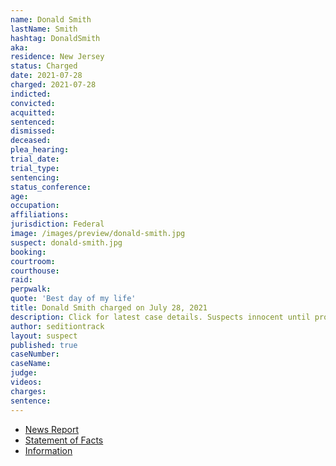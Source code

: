 ```yaml
---
name: Donald Smith
lastName: Smith
hashtag: DonaldSmith
aka:
residence: New Jersey
status: Charged
date: 2021-07-28
charged: 2021-07-28
indicted:
convicted:
acquitted:
sentenced:
dismissed:
deceased:
plea_hearing:
trial_date:
trial_type:
sentencing:
status_conference:
age:
occupation:
affiliations:
jurisdiction: Federal
image: /images/preview/donald-smith.jpg
suspect: donald-smith.jpg
booking:
courtroom:
courthouse:
raid:
perpwalk:
quote: 'Best day of my life'
title: Donald Smith charged on July 28, 2021
description: Click for latest case details. Suspects innocent until proven guilty.
author: seditiontrack
layout: suspect
published: true
caseNumber: 
caseName:
judge:
videos:
charges:
sentence:
---
```

- [News Report](https://phillynews.fyi/30742/maga-rioter-bragged-that-breaking-into-pelosis-office-was-best-day-of-his-life-to-coworkers-feds/)
- [Statement of Facts](https://www.justice.gov/usao-dc/case-multi-defendant/file/1419026/download)
- [Information](https://extremism.gwu.edu/sites/g/files/zaxdzs2191/f/Donald%20Smith%20Information.pdf)
